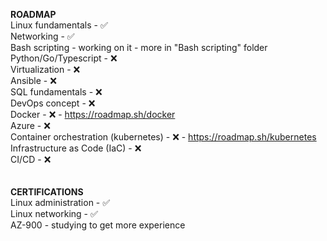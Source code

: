 __ROADMAP__ <br>
Linux fundamentals - :white_check_mark:<br>
Networking - :white_check_mark:<br>
Bash scripting - working on it - more in "Bash scripting" folder <br>
Python/Go/Typescript - :x:<br>
Virtualization - :x:<br>
Ansible - :x:<br>
SQL fundamentals - :x:<br>
DevOps concept - :x:<br>
Docker - :x: - https://roadmap.sh/docker<br>
Azure - :x:<br>
Container orchestration (kubernetes) - :x: - https://roadmap.sh/kubernetes<br>
Infrastructure as Code (IaC) - :x:<br>
CI/CD - :x:<br>
<br>
<br>
__CERTIFICATIONS__ <br>
Linux administration - :white_check_mark:<br>
Linux networking - :white_check_mark:<br>
AZ-900 - studying to get more experience <br>


